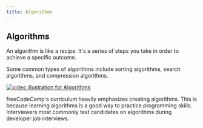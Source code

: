 ```yaml
---
title: Algorithms
---
```

## Algorithms

An algorithm is like a recipe. It's a series of steps you take in order to achieve a specific outcome.

Some common types of algorithms include sorting algorithms, search algorithms, and compression algorithms.

[![video illustration for Algorithms](https://img.youtube.com/vi/kPRA0W1kECg/0.jpg)](http://www.youtube.com/watch?v=kPRA0W1kECg)


freeCodeCamp's curriculum heavily emphasizes creating algorithms. This is because learning algorithms is a good way to practice programming skills. Interviewers most commonly test candidates on algorithms during developer job interviews.
